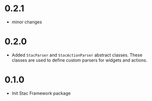 # 0.2.1

* minor changes

# 0.2.0

* Added `StacParser` and `StacActionParser` abstract classes. These classes are used to define custom parsers for widgets and actions.

# 0.1.0

* Init Stac Framework package
